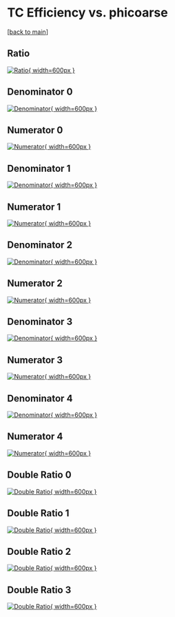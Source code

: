 # TC Efficiency vs. phicoarse

[[back to main](./)]



## Ratio

[![Ratio](../mtv/var/TC_vtr_321_1_eff_phicoarse.png){ width=600px }](../mtv/var/TC_vtr_321_1_eff_phicoarse.pdf)

## Denominator 0

[![Denominator](../mtv/den/TC_vtr_321_1_eff_phicoarse_den0.png){ width=600px }](../mtv/den/TC_vtr_321_1_eff_phicoarse_den0.pdf)

## Numerator 0

[![Numerator](../mtv/num/TC_vtr_321_1_eff_phicoarse_num0.png){ width=600px }](../mtv/num/TC_vtr_321_1_eff_phicoarse_num0.pdf)

## Denominator 1

[![Denominator](../mtv/den/TC_vtr_321_1_eff_phicoarse_den1.png){ width=600px }](../mtv/den/TC_vtr_321_1_eff_phicoarse_den1.pdf)

## Numerator 1

[![Numerator](../mtv/num/TC_vtr_321_1_eff_phicoarse_num1.png){ width=600px }](../mtv/num/TC_vtr_321_1_eff_phicoarse_num1.pdf)

## Denominator 2

[![Denominator](../mtv/den/TC_vtr_321_1_eff_phicoarse_den2.png){ width=600px }](../mtv/den/TC_vtr_321_1_eff_phicoarse_den2.pdf)

## Numerator 2

[![Numerator](../mtv/num/TC_vtr_321_1_eff_phicoarse_num2.png){ width=600px }](../mtv/num/TC_vtr_321_1_eff_phicoarse_num2.pdf)

## Denominator 3

[![Denominator](../mtv/den/TC_vtr_321_1_eff_phicoarse_den3.png){ width=600px }](../mtv/den/TC_vtr_321_1_eff_phicoarse_den3.pdf)

## Numerator 3

[![Numerator](../mtv/num/TC_vtr_321_1_eff_phicoarse_num3.png){ width=600px }](../mtv/num/TC_vtr_321_1_eff_phicoarse_num3.pdf)

## Denominator 4

[![Denominator](../mtv/den/TC_vtr_321_1_eff_phicoarse_den4.png){ width=600px }](../mtv/den/TC_vtr_321_1_eff_phicoarse_den4.pdf)

## Numerator 4

[![Numerator](../mtv/num/TC_vtr_321_1_eff_phicoarse_num4.png){ width=600px }](../mtv/num/TC_vtr_321_1_eff_phicoarse_num4.pdf)

## Double Ratio 0

[![Double Ratio](../mtv/ratio/TC_vtr_321_1_eff_phicoarse_ratio0.png){ width=600px }](../mtv/ratio/TC_vtr_321_1_eff_phicoarse_ratio0.pdf)

## Double Ratio 1

[![Double Ratio](../mtv/ratio/TC_vtr_321_1_eff_phicoarse_ratio1.png){ width=600px }](../mtv/ratio/TC_vtr_321_1_eff_phicoarse_ratio1.pdf)

## Double Ratio 2

[![Double Ratio](../mtv/ratio/TC_vtr_321_1_eff_phicoarse_ratio2.png){ width=600px }](../mtv/ratio/TC_vtr_321_1_eff_phicoarse_ratio2.pdf)

## Double Ratio 3

[![Double Ratio](../mtv/ratio/TC_vtr_321_1_eff_phicoarse_ratio3.png){ width=600px }](../mtv/ratio/TC_vtr_321_1_eff_phicoarse_ratio3.pdf)

